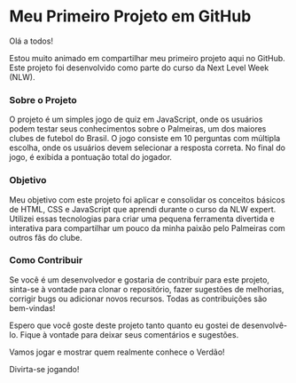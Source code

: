 # Meu Primeiro Projeto em GitHub

Olá a todos!

Estou muito animado em compartilhar meu primeiro projeto aqui no GitHub. Este projeto foi desenvolvido como parte do curso da Next Level Week (NLW).

### Sobre o Projeto
O projeto é um simples jogo de quiz em JavaScript, onde os usuários podem testar seus conhecimentos sobre o Palmeiras, um dos maiores clubes de futebol do Brasil. O jogo consiste em 10 perguntas com múltipla escolha, onde os usuários devem selecionar a resposta correta. No final do jogo, é exibida a pontuação total do jogador.

### Objetivo
Meu objetivo com este projeto foi aplicar e consolidar os conceitos básicos de HTML, CSS e JavaScript que aprendi durante o curso da NLW expert. Utilizei essas tecnologias para criar uma pequena ferramenta divertida e interativa para compartilhar um pouco da minha paixão pelo Palmeiras com outros fãs do clube.

### Como Contribuir
Se você é um desenvolvedor e gostaria de contribuir para este projeto, sinta-se à vontade para clonar o repositório, fazer sugestões de melhorias, corrigir bugs ou adicionar novos recursos. Todas as contribuições são bem-vindas!

Espero que você goste deste projeto tanto quanto eu gostei de desenvolvê-lo. Fique à vontade para deixar seus comentários e sugestões.

Vamos jogar e mostrar quem realmente conhece o Verdão!


Divirta-se jogando!

